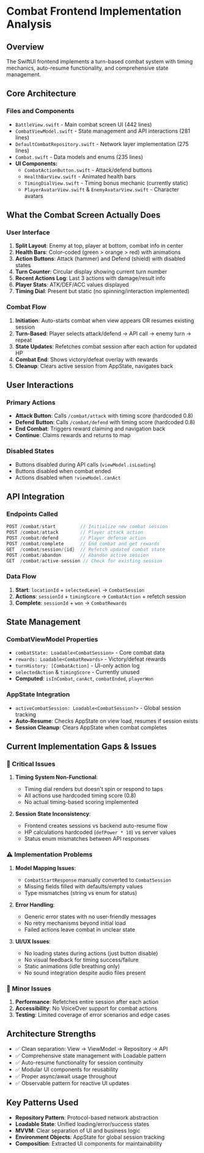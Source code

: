 # Combat Frontend Implementation Analysis

## Overview
The SwiftUI frontend implements a turn-based combat system with timing mechanics, auto-resume functionality, and comprehensive state management.

## Core Architecture

### Files and Components
- `BattleView.swift` - Main combat screen UI (442 lines)
- `CombatViewModel.swift` - State management and API interactions (281 lines)
- `DefaultCombatRepository.swift` - Network layer implementation (275 lines)
- `Combat.swift` - Data models and enums (235 lines)
- **UI Components:**
  - `CombatActionButton.swift` - Attack/defend buttons
  - `HealthBarView.swift` - Animated health bars
  - `TimingDialView.swift` - Timing bonus mechanic (currently static)
  - `PlayerAvatarView.swift` & `EnemyAvatarView.swift` - Character avatars

## What the Combat Screen Actually Does

### User Interface
1. **Split Layout**: Enemy at top, player at bottom, combat info in center
2. **Health Bars**: Color-coded (green > orange > red) with animations
3. **Action Buttons**: Attack (hammer) and Defend (shield) with disabled states
4. **Turn Counter**: Circular display showing current turn number
5. **Recent Actions Log**: Last 3 actions with damage/result info
6. **Player Stats**: ATK/DEF/ACC values displayed
7. **Timing Dial**: Present but static (no spinning/interaction implemented)

### Combat Flow
1. **Initiation**: Auto-starts combat when view appears OR resumes existing session
2. **Turn-Based**: Player selects attack/defend → API call → enemy turn → repeat
3. **State Updates**: Refetches combat session after each action for updated HP
4. **Combat End**: Shows victory/defeat overlay with rewards
5. **Cleanup**: Clears active session from AppState, navigates back

## User Interactions

### Primary Actions
- **Attack Button**: Calls `/combat/attack` with timing score (hardcoded 0.8)
- **Defend Button**: Calls `/combat/defend` with timing score (hardcoded 0.8)
- **End Combat**: Triggers reward claiming and navigation back
- **Continue**: Claims rewards and returns to map

### Disabled States
- Buttons disabled during API calls (`viewModel.isLoading`)
- Buttons disabled when combat ended
- Actions disabled when `!viewModel.canAct`

## API Integration

### Endpoints Called
```swift
POST /combat/start         // Initialize new combat session
POST /combat/attack        // Player attack action
POST /combat/defend        // Player defense action
POST /combat/complete      // End combat and get rewards
GET  /combat/session/{id}  // Refetch updated combat state
POST /combat/abandon       // Abandon active session
GET  /combat/active-session // Check for existing session
```

### Data Flow
1. **Start**: `locationId` + `selectedLevel` → `CombatSession`
2. **Actions**: `sessionId` + `timingScore` → `CombatAction` + refetch session
3. **Complete**: `sessionId` + `won` → `CombatRewards`

## State Management

### CombatViewModel Properties
- `combatState: Loadable<CombatSession>` - Core combat data
- `rewards: Loadable<CombatRewards>` - Victory/defeat rewards
- `turnHistory: [CombatAction]` - UI-only action log
- `selectedAction` & `timingScore` - Currently unused
- **Computed**: `isInCombat`, `canAct`, `combatEnded`, `playerWon`

### AppState Integration
- `activeCombatSession: Loadable<CombatSession?>` - Global session tracking
- **Auto-Resume**: Checks AppState on view load, resumes if session exists
- **Session Cleanup**: Clears AppState when combat completes

## Current Implementation Gaps & Issues

### 🚨 Critical Issues
1. **Timing System Non-Functional**:
   - Timing dial renders but doesn't spin or respond to taps
   - All actions use hardcoded timing score (0.8)
   - No actual timing-based scoring implemented

2. **Session State Inconsistency**:
   - Frontend creates sessions vs backend auto-resume flow
   - HP calculations hardcoded (`defPower * 10`) vs server values
   - Status enum mismatches between API responses

### ⚠️ Implementation Problems
1. **Model Mapping Issues**:
   - `CombatStartResponse` manually converted to `CombatSession`
   - Missing fields filled with defaults/empty values
   - Type mismatches (string vs enum for status)

2. **Error Handling**:
   - Generic error states with no user-friendly messages
   - No retry mechanisms beyond initial load
   - Failed actions leave combat in unclear state

3. **UI/UX Issues**:
   - No loading states during actions (just button disable)
   - No visual feedback for timing success/failure
   - Static animations (idle breathing only)
   - No sound integration despite audio files present

### 🔧 Minor Issues
1. **Performance**: Refetches entire session after each action
2. **Accessibility**: No VoiceOver support for combat actions
3. **Testing**: Limited coverage of error scenarios and edge cases

## Architecture Strengths
- ✅ Clean separation: View → ViewModel → Repository → API
- ✅ Comprehensive state management with Loadable pattern
- ✅ Auto-resume functionality for session continuity
- ✅ Modular UI components for reusability
- ✅ Proper async/await usage throughout
- ✅ Observable pattern for reactive UI updates

## Key Patterns Used
- **Repository Pattern**: Protocol-based network abstraction
- **Loadable State**: Unified loading/error/success states
- **MVVM**: Clear separation of UI and business logic
- **Environment Objects**: AppState for global session tracking
- **Composition**: Extracted UI components for maintainability